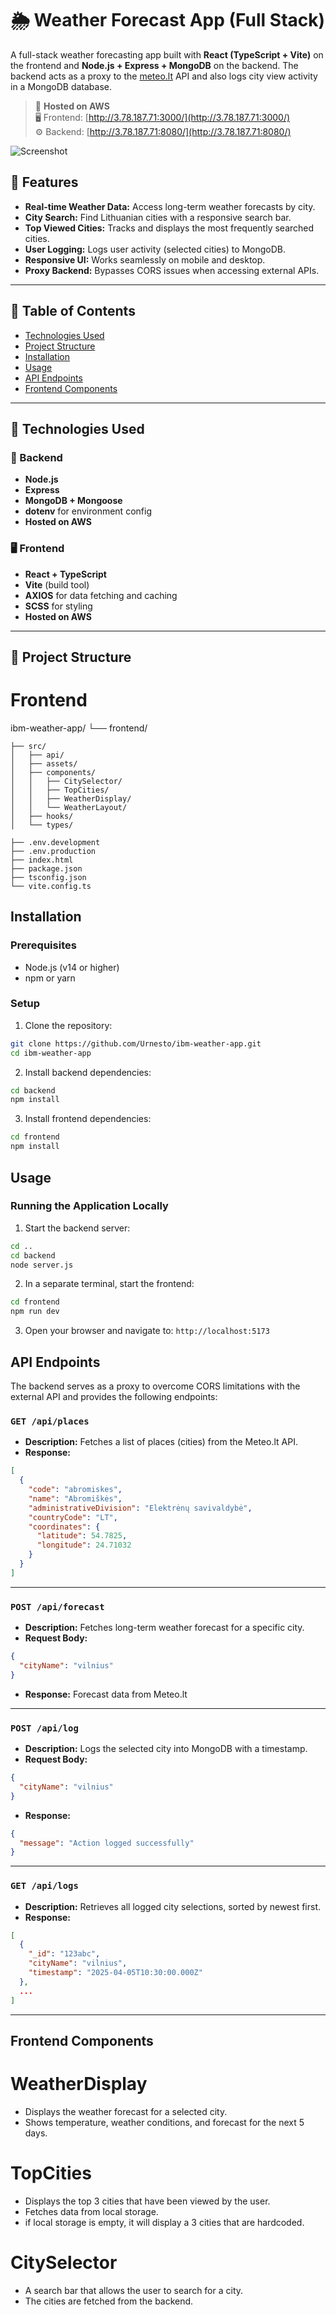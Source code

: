 # 🌦️ Weather Forecast App (Full Stack)

A full-stack weather forecasting app built with **React (TypeScript + Vite)** on the frontend and **Node.js + Express + MongoDB** on the backend. The backend acts as a proxy to the [meteo.lt](https://api.meteo.lt) API and also logs city view activity in a MongoDB database.

> 🔗 **Hosted on AWS**  
> 🖥️ Frontend: [http://3.78.187.71:3000/](http://3.78.187.71:3000/)  
> ⚙️ Backend: [http://3.78.187.71:8080/](http://3.78.187.71:8080/)

<img src="/IBM-APP-SCREENSHOT.png" alt="Screenshot" />

## 🌟 Features

- **Real-time Weather Data:** Access long-term weather forecasts by city.
- **City Search:** Find Lithuanian cities with a responsive search bar.
- **Top Viewed Cities:** Tracks and displays the most frequently searched cities.
- **User Logging:** Logs user activity (selected cities) to MongoDB.
- **Responsive UI:** Works seamlessly on mobile and desktop.
- **Proxy Backend:** Bypasses CORS issues when accessing external APIs.

---

## 🧭 Table of Contents

- [Technologies Used](#technologies-used)
- [Project Structure](#project-structure)
- [Installation](#installation)
- [Usage](#usage)
- [API Endpoints](#api-endpoints)
- [Frontend Components](#frontend-components)

---

## 🚀 Technologies Used

### 🔧 Backend

- **Node.js**
- **Express**
- **MongoDB + Mongoose**
- **dotenv** for environment config
- **Hosted on AWS**

### 🖥️ Frontend

- **React + TypeScript**
- **Vite** (build tool)
- **AXIOS** for data fetching and caching
- **SCSS** for styling
- **Hosted on AWS**

---

## 📁 Project Structure
# Frontend 

ibm-weather-app/
└── frontend/

    ├── src/
    │   ├── api/
    │   ├── assets/
    │   ├── components/
    │   │   ├── CitySelector/
    │   │   ├── TopCities/
    │   │   ├── WeatherDisplay/
    │   │   └── WeatherLayout/
    │   ├── hooks/
    │   └── types/

    ├── .env.development
    ├── .env.production
    ├── index.html
    ├── package.json
    ├── tsconfig.json
    └── vite.config.ts

## Installation

### Prerequisites

- Node.js (v14 or higher)
- npm or yarn

### Setup

1. Clone the repository:

```bash
git clone https://github.com/Urnesto/ibm-weather-app.git
cd ibm-weather-app
```

2. Install backend dependencies:

```bash
cd backend
npm install
```

3. Install frontend dependencies:

```bash
cd frontend
npm install
```

## Usage

### Running the Application Locally

1. Start the backend server:

```bash
cd ..
cd backend
node server.js
```

2. In a separate terminal, start the frontend:

```bash
cd frontend
npm run dev
```

3. Open your browser and navigate to: `http://localhost:5173`

## API Endpoints

The backend serves as a proxy to overcome CORS limitations with the external API and provides the following endpoints:

### `GET /api/places`

- **Description:** Fetches a list of places (cities) from the Meteo.lt API.
- **Response:**

```json
[
  {
    "code": "abromiskes",
    "name": "Abromiškės",
    "administrativeDivision": "Elektrėnų savivaldybė",
    "countryCode": "LT",
    "coordinates": {
      "latitude": 54.7825,
      "longitude": 24.71032
    }
  }
]
```

---

### `POST /api/forecast`

- **Description:** Fetches long-term weather forecast for a specific city.
- **Request Body:**

```json
{
  "cityName": "vilnius"
}
```

- **Response:** Forecast data from Meteo.lt

---

### `POST /api/log`

- **Description:** Logs the selected city into MongoDB with a timestamp.
- **Request Body:**

```json
{
  "cityName": "vilnius"
}
```

- **Response:**

```json
{
  "message": "Action logged successfully"
}
```

---

### `GET /api/logs`

- **Description:** Retrieves all logged city selections, sorted by newest first.
- **Response:**

```json
[
  {
    "_id": "123abc",
    "cityName": "vilnius",
    "timestamp": "2025-04-05T10:30:00.000Z"
  },
  ...
]
```

---

## Frontend Components

# WeatherDisplay

- Displays the weather forecast for a selected city.
- Shows temperature, weather conditions, and forecast for the next 5 days.

# TopCities

- Displays the top 3 cities that have been viewed by the user.
- Fetches data from local storage.
- if local storage is empty, it will display a 3 cities that are hardcoded.

# CitySelector

- A search bar that allows the user to search for a city.
- The cities are fetched from the backend.
